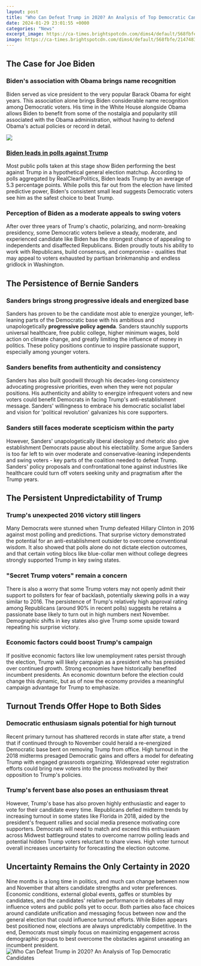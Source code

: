 ```yaml
---
layout: post
title: "Who Can Defeat Trump in 2020? An Analysis of Top Democratic Candidates"
date: 2024-01-29 23:01:55 +0000
categories: "News"
excerpt_image: https://ca-times.brightspotcdn.com/dims4/default/568fbfe/2147483647/strip/true/crop/3705x2470+0+224/resize/2400x1600!/quality/90/?url=https:%2F%2Fcalifornia-times-brightspot.s3.amazonaws.com%2Fef%2F89%2F520839db493288f10214784a076b%2Fcandidate-feb-12-2020-v2.jpg
image: https://ca-times.brightspotcdn.com/dims4/default/568fbfe/2147483647/strip/true/crop/3705x2470+0+224/resize/2400x1600!/quality/90/?url=https:%2F%2Fcalifornia-times-brightspot.s3.amazonaws.com%2Fef%2F89%2F520839db493288f10214784a076b%2Fcandidate-feb-12-2020-v2.jpg
---
```


## The Case for Joe Biden
### **Biden's association with Obama brings name recognition**
Biden served as vice president to the very popular Barack Obama for eight years. This association alone brings Biden considerable name recognition among Democratic voters. His time in the White House alongside Obama allows Biden to benefit from some of the nostalgia and popularity still associated with the Obama administration, without having to defend Obama's actual policies or record in detail. 

![](https://a57.foxnews.com/static.foxnews.com/foxnews.com/content/uploads/2018/09/340/340/leslie-marshall.png?ve=1&amp;tl=1)
### [Biden leads in polls against Trump](https://fistore.mysenprints.com/collection/alban) 
Most public polls taken at this stage show Biden performing the best against Trump in a hypothetical general election matchup. According to polls aggregated by RealClearPolitics, Biden leads Trump by an average of 5.3 percentage points. While polls this far out from the election have limited predictive power, Biden's consistent small lead suggests Democratic voters see him as the safest choice to beat Trump. 
### **Perception of Biden as a moderate appeals to swing voters**
After over three years of Trump's chaotic, polarizing, and norm-breaking presidency, some Democratic voters believe a steady, moderate, and experienced candidate like Biden has the strongest chance of appealing to independents and disaffected Republicans. Biden proudly touts his ability to work with Republicans, build consensus, and compromise - qualities that may appeal to voters exhausted by partisan brinkmanship and endless gridlock in Washington. 
## The Persistence of Bernie Sanders
### **Sanders brings strong progressive ideals and energized base** 
Sanders has proven to be the candidate most able to energize younger, left-leaning parts of the Democratic base with his ambitious and unapologetically **progressive policy agenda**. Sanders staunchly supports universal healthcare, free public college, higher minimum wages, bold action on climate change, and greatly limiting the influence of money in politics. These policy positions continue to inspire passionate support, especially among younger voters. 
### **Sanders benefits from authenticity and consistency**
Sanders has also built goodwill through his decades-long consistency advocating progressive priorities, even when they were not popular positions. His authenticity and ability to energize infrequent voters and new voters could benefit Democrats in facing Trump's anti-establishment message. Sanders' willingness to embrace his democratic socialist label and vision for 'political revolution' galvanizes his core supporters.
### **Sanders still faces moderate scepticism within the party**  
However, Sanders' unapologetically liberal ideology and rhetoric also give establishment Democrats pause about his electability. Some argue Sanders is too far left to win over moderate and conservative-leaning independents and swing voters - key parts of the coalition needed to defeat Trump. Sanders' policy proposals and confrontational tone against industries like healthcare could turn off voters seeking unity and pragmatism after the Trump years.
## The Persistent Unpredictability of Trump 
### **Trump's unexpected 2016 victory still lingers**
Many Democrats were stunned when Trump defeated Hillary Clinton in 2016 against most polling and predictions. That surprise victory demonstrated the potential for an anti-establishment outsider to overcome conventional wisdom. It also showed that polls alone do not dictate election outcomes, and that certain voting blocs like blue-collar men without college degrees strongly supported Trump in key swing states. 
### **"Secret Trump voters" remain a concern** 
There is also a worry that some Trump voters may not openly admit their support to pollsters for fear of backlash, potentially skewing polls in a way similar to 2016. The persistence of Trump's relatively high approval rating among Republicans (around 90% in recent polls) suggests he retains a passionate base likely to turn out in high numbers next November. Demographic shifts in key states also give Trump some upside toward repeating his surprise victory.
### **Economic factors could boost Trump's campaign**
If positive economic factors like low unemployment rates persist through the election, Trump will likely campaign as a president who has presided over continued growth. Strong economies have historically benefited incumbent presidents. An economic downturn before the election could change this dynamic, but as of now the economy provides a meaningful campaign advantage for Trump to emphasize.
## Turnout Trends Offer Hope to Both Sides
### **Democratic enthusiasm signals potential for high turnout** 
Recent primary turnout has shattered records in state after state, a trend that if continued through to November could herald a re-energized Democratic base bent on removing Trump from office. High turnout in the 2018 midterms presaged Democratic gains and offers a model for defeating Trump with engaged grassroots organizing. Widespread voter registration efforts could bring new voters into the process motivated by their opposition to Trump's policies.
### **Trump's fervent base also poses an enthusiasm threat**  
However, Trump's base has also proven highly enthusiastic and eager to vote for their candidate every time. Republicans defied midterm trends by increasing turnout in some states like Florida in 2018, aided by the president's frequent rallies and social media presence motivating core supporters. Democrats will need to match and exceed this enthusiasm across Midwest battleground states to overcome narrow polling leads and potential hidden Trump voters reluctant to share views. High voter turnout overall increases uncertainty for forecasting the election outcome.
## Uncertainty Remains the Only Certainty in 2020
Nine months is a long time in politics, and much can change between now and November that alters candidate strengths and voter preferences. Economic conditions, external global events, gaffes or stumbles by candidates, and the candidates' relative performance in debates all may influence voters and public polls yet to occur. Both parties also face choices around candidate unification and messaging focus between now and the general election that could influence turnout efforts. While Biden appears best positioned now, elections are always unpredictably competitive. In the end, Democrats must simply focus on maximizing engagement across demographic groups to best overcome the obstacles against unseating an incumbent president.
![Who Can Defeat Trump in 2020? An Analysis of Top Democratic Candidates](https://ca-times.brightspotcdn.com/dims4/default/568fbfe/2147483647/strip/true/crop/3705x2470+0+224/resize/2400x1600!/quality/90/?url=https:%2F%2Fcalifornia-times-brightspot.s3.amazonaws.com%2Fef%2F89%2F520839db493288f10214784a076b%2Fcandidate-feb-12-2020-v2.jpg)